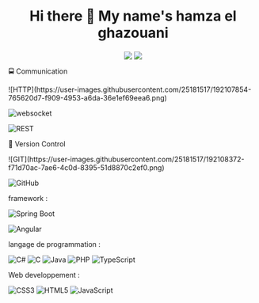 <h1 align="center"> Hi there 👋 My name's hamza el ghazouani </h1>

<p align="center">
     <img align="center" src="https://img.shields.io/badge/Dribbble-EA4C89?style=for-the-badge&logo=dribbble&logoColor=white" />
     <img align="center" src="https://img.shields.io/badge/Behance-1769ff?style=for-the-badge&logo=behance&logoColor=white" />
</p>

<p>🚍 Communication </p>
![HTTP](https://user-images.githubusercontent.com/25181517/192107854-765620d7-f909-4953-a6da-36e1ef69eea6.png)

![websocket](https://user-images.githubusercontent.com/25181517/187070862-03888f18-2e63-4332-95fb-3ba4f2708e59.png)

![REST](https://user-images.githubusercontent.com/25181517/192107858-fe19f043-c502-4009-8c47-476fc89718ad.png)

<p>🧰 Version Control</p>
![GIT](https://user-images.githubusercontent.com/25181517/192108372-f71d70ac-7ae6-4c0d-8395-51d8870c2ef0.png)

![GitHub](https://user-images.githubusercontent.com/25181517/192108374-8da61ba1-99ec-41d7-80b8-fb2f7c0a4948.png)

<p></p>


<p>framework :</p>     
      
![Spring Boot](https://user-images.githubusercontent.com/25181517/183891303-41f257f8-6b3d-487c-aa56-c497b880d0fb.png)

![Angular](https://user-images.githubusercontent.com/25181517/183890595-779a7e64-3f43-4634-bad2-eceef4e80268.png)
     
<p>langage de programmation : </p>
     
![C#](https://img.shields.io/badge/c%23-%23239120.svg?style=for-the-badge&logo=c-sharp&logoColor=white)
![C](https://img.shields.io/badge/c-%2300599C.svg?style=for-the-badge&logo=c&logoColor=white)
![Java](https://img.shields.io/badge/java-%23ED8B00.svg?style=for-the-badge&logo=java&logoColor=white)
![PHP](https://img.shields.io/badge/php-%23777BB4.svg?style=for-the-badge&logo=php&logoColor=white)
![TypeScript](https://img.shields.io/badge/typescript-%23007ACC.svg?style=for-the-badge&logo=typescript&logoColor=white)
          
<p>Web developpement :</p>          
     
![CSS3](https://img.shields.io/badge/css3-%231572B6.svg?style=for-the-badge&logo=css3&logoColor=white)
![HTML5](https://img.shields.io/badge/html5-%23E34F26.svg?style=for-the-badge&logo=html5&logoColor=white)
![JavaScript](https://img.shields.io/badge/javascript-%23323330.svg?style=for-the-badge&logo=javascript&logoColor=%23F7DF1E)
